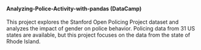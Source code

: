 #### Analyzing-Police-Activity-with-pandas (DataCamp)

This project explores the Stanford Open Policing Project dataset and analyzes the impact of gender on police behavior. Policing data from 31 US states are available, but this project focuses on the data from the state of Rhode Island.
